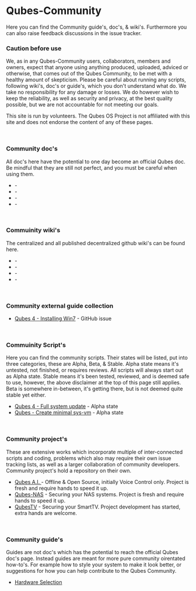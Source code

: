 # Qubes-Community #
Here you can find the Community guide's, doc's, & wiki's. Furthermore you can also raise feedback discussions in the issue tracker.

### Caution before use ###
We, as in any Qubes-Community users, collaborators, members and owners, expect that anyone using anything produced, uploaded, adviced or otherwise, that comes out of the Qubes Community, to be met with a healthy amount of skepticism. Please be careful about running any scripts, following wiki's, doc's or guide's, which you don't understand what do. We take no responsibility for any damage or losses. We do however wish to keep the reliability, as well as security and privacy, at the best quality possible, but we are not accountable for not meeting our goals.

This site is run by volunteers. The Qubes OS Project is not affiliated with this site and does not endorse the content of any of these pages.

<br />

### Community doc's ###
All doc's here have the potential to one day become an official Qubes doc. Be mindful that they are still not perfect, and you must be careful when using them.
<ul>
<li>-</li>
<li>-</li>
<li>-</li>
<li>-</li>
</ul>

<br />

### Commuinity wiki's ###
The centralized and all published decentralized github wiki's can be found here. 
<ul>
<li>-</li>
<li>-</li>
<li>-</li>
<li>-</li>
</ul>

<br />

### Community external guide collection ###
- [Qubes 4 - Installing Win7](https://github.com/QubesOS/qubes-issues/issues/3585) - GitHub issue

<br />

### Commuinity Script's ###
Here you can find the community scripts. Their states will be listed, put into three categories, these are Alpha, Beta, & Stable. Alpha state means it's untested, not finished, or requires reviews. All scripts will always start out as Alpha state. Stable means it's been tested, reviewed, and is deemed safe to use, however, the above disclaimer at the top of this page still applies. Beta is somewhere in-between, it's getting there, but is not deemed quite stable yet either.  

- [Qubes 4 - Full system update](/scripts/qubes-auto-update-script-alpha.sh) - Alpha state
- [Qubes - Create minimal sys-vm](/scripts/qubes-create-minimal-sys-vms) - Alpha state


<br />

### Community project's ###
These are extensive works which incorporate multiple of inter-connected scripts and coding, problems which also may require their own issue tracking lists, as well as a larger collaboration of community developers. Community project's hold a repository on their own.
- [Qubes A.I. ](/Qubes-Community/Qubes-A.I.) - Offline & Open Source, initially Voice Control only. Project is fresh and require hands to speed it up.
- [Qubes-NAS](/Qubes-Community/Qubes-NAS) - Securing your NAS systems. Project is fresh and require hands to speed it up.
- [QubesTV](/Qubes-Community/QubesTV) - Securing your SmartTV. Project development has started, extra hands are welcome.
<br />

### Community guide's ###
Guides are not doc's which has the potential to reach the official Qubes doc's page. Instead guides are meant for more pure community oirentated how-to's. For example how to style your system to make it look better, or suggestions for how you can help contribute to the Qubes Community. 

 - [Hardware Selection](/guides/hardware-tree.md)

<br />
